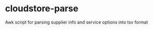 cloudstore-parse
================

Awk script for parsing supplier info and service options into tsv format
